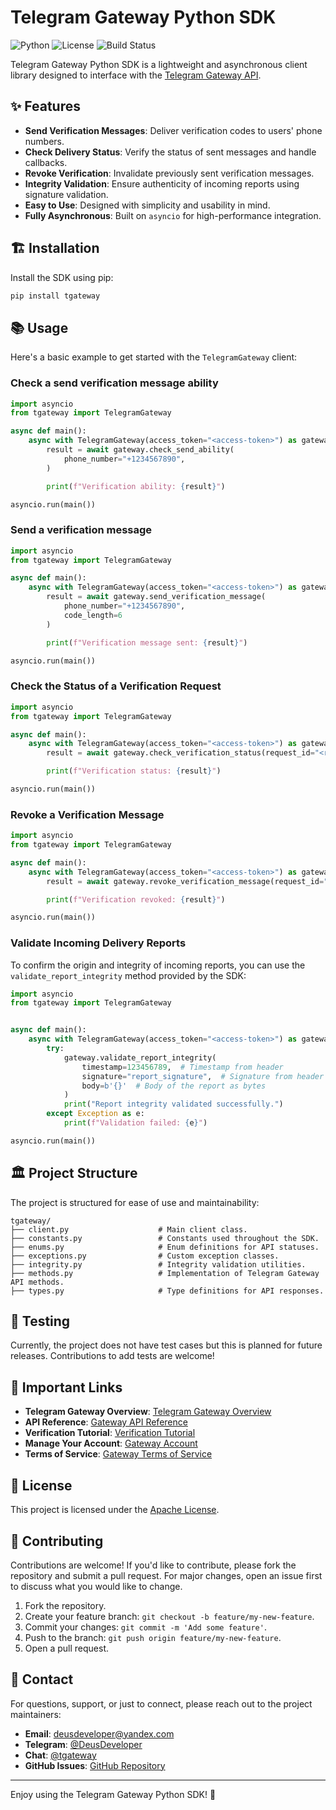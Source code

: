 # Telegram Gateway Python SDK

![Python](https://img.shields.io/badge/Python-3.9%2B-blue)
![License](https://img.shields.io/github/license/deus-developer/tgateway)
![Build Status](https://img.shields.io/github/actions/workflow/status/deus-developer/tgateway/release_pypi.yaml)

Telegram Gateway Python SDK is a lightweight and asynchronous client library designed to interface with the [Telegram Gateway API](https://core.telegram.org/gateway).

## ✨ Features

- **Send Verification Messages**: Deliver verification codes to users' phone numbers.
- **Check Delivery Status**: Verify the status of sent messages and handle callbacks.
- **Revoke Verification**: Invalidate previously sent verification messages.
- **Integrity Validation**: Ensure authenticity of incoming reports using signature validation.
- **Easy to Use**: Designed with simplicity and usability in mind.
- **Fully Asynchronous**: Built on `asyncio` for high-performance integration.

## 🏗️ Installation

Install the SDK using pip:

```bash
pip install tgateway
```

## 📚 Usage

Here's a basic example to get started with the `TelegramGateway` client:

### Check a send verification message ability

```python
import asyncio
from tgateway import TelegramGateway

async def main():
    async with TelegramGateway(access_token="<access-token>") as gateway:
        result = await gateway.check_send_ability(
            phone_number="+1234567890",
        )

        print(f"Verification ability: {result}")

asyncio.run(main())
```

### Send a verification message

```python
import asyncio
from tgateway import TelegramGateway

async def main():
    async with TelegramGateway(access_token="<access-token>") as gateway:
        result = await gateway.send_verification_message(
            phone_number="+1234567890",
            code_length=6
        )

        print(f"Verification message sent: {result}")

asyncio.run(main())
```

### Check the Status of a Verification Request

```python
import asyncio
from tgateway import TelegramGateway

async def main():
    async with TelegramGateway(access_token="<access-token>") as gateway:
        result = await gateway.check_verification_status(request_id="<request-id>")

        print(f"Verification status: {result}")

asyncio.run(main())
```

### Revoke a Verification Message

```python
import asyncio
from tgateway import TelegramGateway

async def main():
    async with TelegramGateway(access_token="<access-token>") as gateway:
        result = await gateway.revoke_verification_message(request_id="<request-id>")

        print(f"Verification revoked: {result}")

asyncio.run(main())
```

### Validate Incoming Delivery Reports

To confirm the origin and integrity of incoming reports, you can use the `validate_report_integrity` method provided by the SDK:

```python
import asyncio
from tgateway import TelegramGateway


async def main():
    async with TelegramGateway(access_token="<access-token>") as gateway:
        try:
            gateway.validate_report_integrity(
                timestamp=123456789,  # Timestamp from header
                signature="report_signature",  # Signature from header
                body=b'{}'  # Body of the report as bytes
            )
            print("Report integrity validated successfully.")
        except Exception as e:
            print(f"Validation failed: {e}")

asyncio.run(main())
```

## 🏛️ Project Structure

The project is structured for ease of use and maintainability:

```
tgateway/
├── client.py                    # Main client class.
├── constants.py                 # Constants used throughout the SDK.
├── enums.py                     # Enum definitions for API statuses.
├── exceptions.py                # Custom exception classes.
├── integrity.py                 # Integrity validation utilities.
├── methods.py                   # Implementation of Telegram Gateway API methods.
├── types.py                     # Type definitions for API responses.
```

## 🧪 Testing

Currently, the project does not have test cases but this is planned for future releases. Contributions to add tests are welcome!

## 🔗 Important Links
- **Telegram Gateway Overview**: [Telegram Gateway Overview](https://core.telegram.org/gateway)
- **API Reference**: [Gateway API Reference](https://core.telegram.org/gateway/api)
- **Verification Tutorial**: [Verification Tutorial](https://core.telegram.org/gateway/verification-tutorial)
- **Manage Your Account**: [Gateway Account](https://gateway.telegram.org/account)
- **Terms of Service**: [Gateway Terms of Service](https://telegram.org/tos/gateway)

## 📃 License

This project is licensed under the [Apache License](LICENSE).

## 🤝 Contributing

Contributions are welcome! If you'd like to contribute, please fork the repository and submit a pull request. For major changes, open an issue first to discuss what you would like to change.

1. Fork the repository.
2. Create your feature branch: `git checkout -b feature/my-new-feature`.
3. Commit your changes: `git commit -m 'Add some feature'`.
4. Push to the branch: `git push origin feature/my-new-feature`.
5. Open a pull request.

## 💬 Contact

For questions, support, or just to connect, please reach out to the project maintainers:

- **Email**: [deusdeveloper@yandex.com](mailto:deusdeveloper@yandex.com)
- **Telegram**: [@DeusDeveloper](https://t.me/DeusDeveloper)
- **Chat**: [@tgateway](https://t.me/tgateway)
- **GitHub Issues**: [GitHub Repository](https://github.com/deus-developer/tgateway/issues)

---

Enjoy using the Telegram Gateway Python SDK! 🎉
